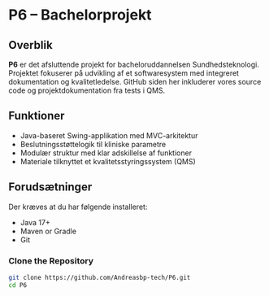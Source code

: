 # P6 – Bachelorprojekt

##  Overblik

**P6** er det afsluttende projekt for bacheloruddannelsen Sundhedsteknologi. Projektet fokuserer på udvikling af et softwaresystem med integreret dokumentation og kvalitetledelse. GitHub siden her inkluderer vores source code og projektdokumentation fra tests i QMS.

##  Funktioner

- Java-baseret Swing-applikation med MVC-arkitektur  
- Beslutningsstøttelogik til kliniske parametre  
- Modulær struktur med klar adskillelse af funktioner  
- Materiale tilknyttet et kvalitetsstyringssystem (QMS)  


## Forudsætninger

Der kræves at du har følgende installeret: 
- Java 17+
- Maven or Gradle
- Git

### Clone the Repository

```bash
git clone https://github.com/Andreasbp-tech/P6.git
cd P6
